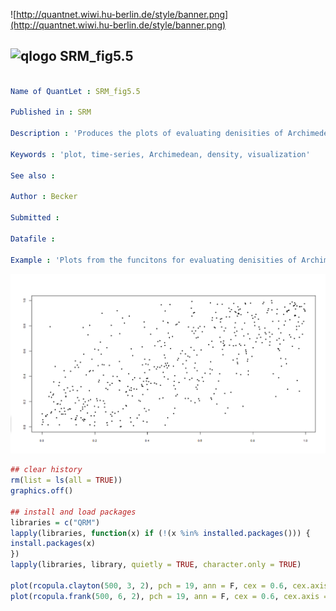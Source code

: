 
![http://quantnet.wiwi.hu-berlin.de/style/banner.png](http://quantnet.wiwi.hu-berlin.de/style/banner.png)

## ![qlogo](http://quantnet.wiwi.hu-berlin.de/graphics/quantlogo.png) **SRM_fig5.5**


```yaml

Name of QuantLet : SRM_fig5.5

Published in : SRM

Description : 'Produces the plots of evaluating denisities of Archimedean copulae under (size=500, size of parameters=3, dimension=2) and (size=500, size of parameters=6, dimension=2).'

Keywords : 'plot, time-series, Archimedean, density, visualization'

See also : 

Author : Becker

Submitted :

Datafile : 

Example : 'Plots from the funcitons for evaluating denisities of Archimedean copulae.'

```

![Picture1](Becker_SRMfig5.5.png)

```R
## clear history
rm(list = ls(all = TRUE))
graphics.off()

## install and load packages
libraries = c("QRM")
lapply(libraries, function(x) if (!(x %in% installed.packages())) {
install.packages(x)
})
lapply(libraries, library, quietly = TRUE, character.only = TRUE)

plot(rcopula.clayton(500, 3, 2), pch = 19, ann = F, cex = 0.6, cex.axis = 0.6)
plot(rcopula.frank(500, 6, 2), pch = 19, ann = F, cex = 0.6, cex.axis = 0.6)

```
